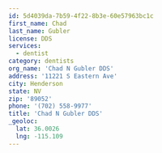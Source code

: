 ```yaml
---
id: 5d4039da-7b59-4f22-8b3e-60e57963bc1c
first_name: Chad
last_name: Gubler
license: DDS
services:
  - dentist
category: dentists
org_name: 'Chad N Gubler DDS'
address: '11221 S Eastern Ave'
city: Henderson
state: NV
zip: '89052'
phone: '(702) 558-9977'
title: 'Chad N Gubler DDS'
_geoloc:
  lat: 36.0026
  lng: -115.109
---
```

